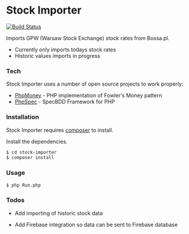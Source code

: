 # Stock Importer

[![Build Status](https://travis-ci.org/Lai90/StockImporter.svg?branch=master)](https://travis-ci.org/Lai90/StockImporter)

Imports GPW (Warsaw Stock Exchange) stock rates from Bossa.pl.

  - Currently only imports todays stock rates
  - Historic values imports in progress

### Tech

Stock Importer uses a number of open source projects to work properly:

* [PhpMoney] - PHP implementation of Fowler's Money pattern
* [PhpSpec] - SpecBDD Framework for PHP

### Installation

Stock Importer requires [composer](https://getcomposer.org/) to install.

Install the dependencies.

```sh
$ cd stock-importer
$ composer install
```

### Usage

```sh
$ php Run.php
```

### Todos
* Add importing of historic stock data
* Add Firebase integration so data can be sent to Firebase database

   [PhpMoney]: <https://github.com/moneyphp/money>
   [PhpSpec]: <https://github.com/phpspec/phpspec>
